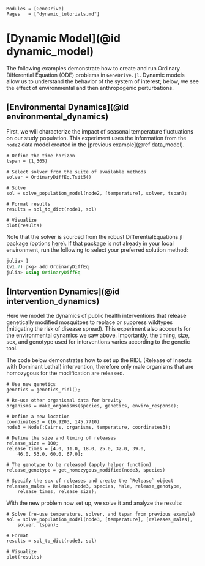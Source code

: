 ```@index
Modules = [GeneDrive]
Pages   = ["dynamic_tutorials.md"]
```
# [Dynamic Model](@id dynamic_model) 

The following examples demonstrate how to create and run Ordinary Differential Equation (ODE) problems in `GeneDrive.jl`. Dynamic models allow us to understand the behavior of the system of interest; below, we see the effect of environmental and then anthropogenic perturbations. 

## [Environmental Dynamics](@id environmental_dynamics) 

First, we will characterize the impact of seasonal temperature fluctuations on our study population. This experiment uses the information from the `node2` data model created in the [previous example](@ref data_model). 

```@example 
# Define the time horizon 
tspan = (1,365)

# Select solver from the suite of available methods
solver = OrdinaryDiffEq.Tsit5()

# Solve 
sol = solve_population_model(node2, [temperature], solver, tspan);

# Format results
results = sol_to_dict(node1, sol)

# Visualize 
plot(results)
```

Note that the solver is sourced from the robust DifferentialEquations.jl package (options [here](https://diffeq.sciml.ai/stable/solvers/ode_solve/#Full-List-of-Methods)). If that package is not already in your local environment, run the following to select your preferred solution method: 

```julia
julia> ]
(v1.7) pkg> add OrdinaryDiffEq
julia> using OrdinaryDiffEq
```

## [Intervention Dynamics](@id intervention_dynamics) 

Here we model the dynamics of public health interventions that release genetically modified mosquitoes to replace or suppress wildtypes (mitigating the risk of disease spread). This experiment also accounts for the environmental dynamics we saw above. Importantly, the timing, size, sex, and genotype used for interventions varies according to the genetic tool. 

The code below demonstrates how to set up the RIDL (Release of Insects with Dominant Lethal) intervention, therefore only male organisms that are homozygous for the modification are released.
```@example 
# Use new genetics
genetics = genetics_ridl();

# Re-use other organismal data for brevity 
organisms = make_organisms(species, genetics, enviro_response);

# Define a new location
coordinates3 = (16.9203, 145.7710)
node3 = Node(:Cairns, organisms, temperature, coordinates3);

# Define the size and timing of releases 
release_size = 100;
release_times = [4.0, 11.0, 18.0, 25.0, 32.0, 39.0, 
    46.0, 53.0, 60.0, 67.0];

# The genotype to be released (apply helper function)
release_genotype = get_homozygous_modified(node3, species)

# Specify the sex of releases and create the `Release` object
releases_males = Release(node3, species, Male, release_genotype, 
    release_times, release_size);
```

With the new problem now set up, we solve it and analyze the results: 
```@example 
# Solve (re-use temperature, solver, and tspan from previous example)
sol = solve_population_model(node3, [temperature], [releases_males], 
    solver, tspan);

# Format
results = sol_to_dict(node3, sol)

# Visualize 
plot(results)
```
